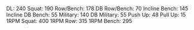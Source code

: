 DL: 240
 Squat: 190
 Row/Bench: 178
 DB Row/Bench: 70
 Incline Bench: 145
 Incline DB Bench: 55
 Military: 140
 DB Military: 55
 Push Up: 48
 Pull Up: 15
 1RPM Squat: 400
 1RPM Row: 315
 1RPM Bench: 295
